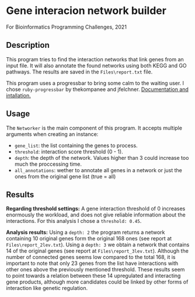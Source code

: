 # Gene interacion network builder
For Bioinformatics Programming Challenges, 2021

## Description
This program tries to find the interaction networks that link genes from an input file. It will also annotate the found networks using both KEGG and GO pathways. The results are saved in the `Files\report.txt` file.

This program uses a progressbar to bring some calm to the waiting user. I chose `ruby-progressbar` by thekompanee and jfelchner. [Documentation and intallation.](https://rubygems.org/gems/ruby-progressbar/versions/1.8.1?locale=es)
## Usage
The `Networker` is the main component of this program. It accepts multiple arguments when creating an instance:
* `gene_list`: the list containing the genes to process.
* `threshold`: interaction score threshold (0 - 1).
* `depth`: the depth of the network. Values higher than 3 could increase too much the proccessing time.
* `all_annotations`: wether to annotate all genes in a network or just the ones from the original gene list (true = all)

## Results
**Regarding threshold settings:** A gene interaction threshold of 0 increases enormously the workload, and does not give reliable information about the interactions. For this analysis I chose a `threshold: 0.45`.

**Analysis results:** Using a `depth: 2` the program returns a network containing 10 original genes form the original 168 ones (see report at `Files\report_2lev.txt`). Using a `depth: 3` we obtain a network that contains 14 of the original genes (see report at `Files\report_3lev.txt`). Although the number of connected genes seems low compared to the total 168, it is important to note that only 23 genes from the list have interactions with other ones above the previously mentioned threshold. These results seem to point towards a relation between these 14 upregulated and interacting gene products, although more candidates could be linked by other forms of interaction like genetic regulation.